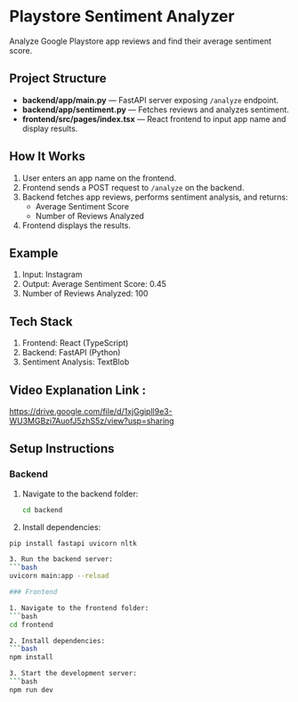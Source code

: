 # Playstore Sentiment Analyzer

Analyze Google Playstore app reviews and find their average sentiment score.

## Project Structure

- **backend/app/main.py** — FastAPI server exposing `/analyze` endpoint.
- **backend/app/sentiment.py** — Fetches reviews and analyzes sentiment.
- **frontend/src/pages/index.tsx** — React frontend to input app name and display results.

## How It Works

1. User enters an app name on the frontend.
2. Frontend sends a POST request to `/analyze` on the backend.
3. Backend fetches app reviews, performs sentiment analysis, and returns:
   - Average Sentiment Score
   - Number of Reviews Analyzed
4. Frontend displays the results.

## Example

1. Input: Instagram
2. Output: Average Sentiment Score: 0.45
3. Number of Reviews Analyzed: 100

## Tech Stack

1. Frontend: React (TypeScript)
2. Backend: FastAPI (Python)
3. Sentiment Analysis: TextBlob

## Video Explanation Link :

https://drive.google.com/file/d/1xjGgipll9e3-WU3MGBzi7AuofJ5zhS5z/view?usp=sharing

## Setup Instructions

### Backend

1. Navigate to the backend folder:
   ```bash
   cd backend
   
2. Install dependencies:
  ```bash
  pip install fastapi uvicorn nltk

3. Run the backend server:
  ```bash
  uvicorn main:app --reload

### Frontend

1. Navigate to the frontend folder:
  ```bash
  cd frontend

2. Install dependencies:
  ```bash    
  npm install

3. Start the development server:
  ```bash
  npm run dev
